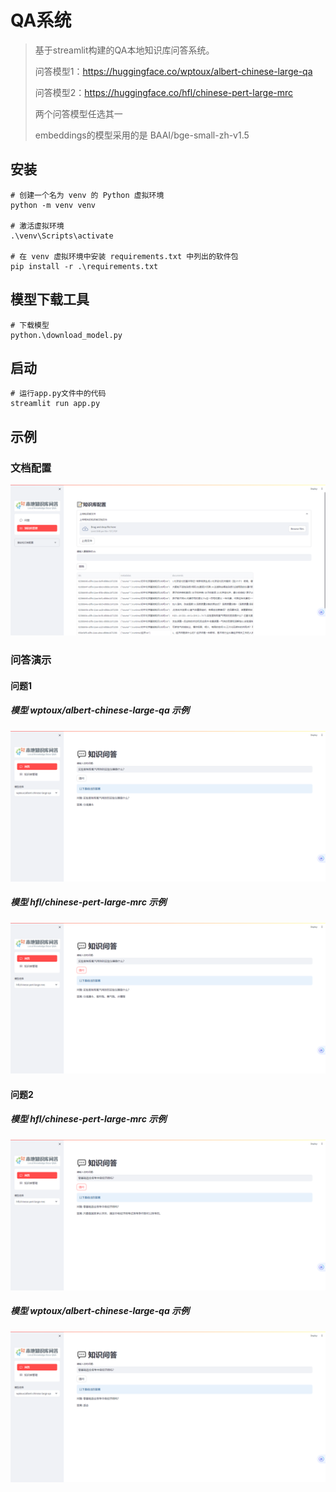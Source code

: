 # QA系统

> 基于streamlit构建的QA本地知识库问答系统。
>
> 问答模型1：https://huggingface.co/wptoux/albert-chinese-large-qa
>
> 问答模型2：https://huggingface.co/hfl/chinese-pert-large-mrc
>
> 两个问答模型任选其一
>
> embeddings的模型采用的是 BAAI/bge-small-zh-v1.5

## 安装

```
# 创建一个名为 venv 的 Python 虚拟环境
python -m venv venv

# 激活虚拟环境
.\venv\Scripts\activate              

# 在 venv 虚拟环境中安装 requirements.txt 中列出的软件包
pip install -r .\requirements.txt
```

## 模型下载工具

```
# 下载模型
python.\download_model.py
```

## 启动

```
# 运行app.py文件中的代码
streamlit run app.py
```

## 示例

### 文档配置

![image](./images/demo1.png)

### 问答演示

#### 问题1

##### 模型 wptoux/albert-chinese-large-qa 示例

![image](./images/demo3.png)

##### 模型 hfl/chinese-pert-large-mrc 示例

![image](./images/demo2.png)

#### 问题2

##### 模型 hfl/chinese-pert-large-mrc 示例

![image](./images/demo4.png)

##### 模型 wptoux/albert-chinese-large-qa 示例

![image](./images/demo5.png)